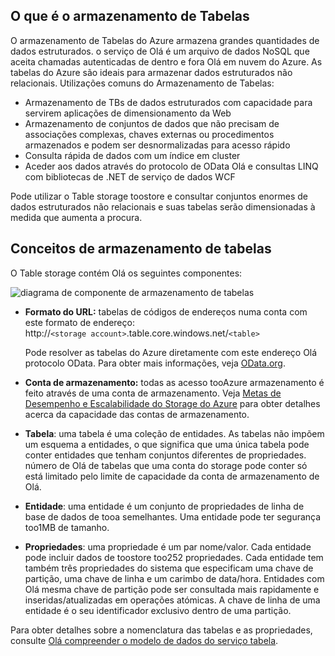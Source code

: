 ## <a name="what-is-table-storage"></a>O que é o armazenamento de Tabelas
O armazenamento de Tabelas do Azure armazena grandes quantidades de dados estruturados. o serviço de Olá é um arquivo de dados NoSQL que aceita chamadas autenticadas de dentro e fora Olá em nuvem do Azure. As tabelas do Azure são ideais para armazenar dados estruturados não relacionais. Utilizações comuns do Armazenamento de Tabelas:

* Armazenamento de TBs de dados estruturados com capacidade para servirem aplicações de dimensionamento da Web
* Armazenamento de conjuntos de dados que não precisam de associações complexas, chaves externas ou procedimentos armazenados e podem ser desnormalizadas para acesso rápido
* Consulta rápida de dados com um índice em cluster
* Aceder aos dados através do protocolo de OData Olá e consultas LINQ com bibliotecas de .NET de serviço de dados WCF

Pode utilizar o Table storage toostore e consultar conjuntos enormes de dados estruturados não relacionais e suas tabelas serão dimensionadas à medida que aumenta a procura.

## <a name="table-storage-concepts"></a>Conceitos de armazenamento de tabelas
O Table storage contém Olá os seguintes componentes:

![diagrama de componente de armazenamento de tabelas][Table1]

* **Formato do URL:** tabelas de códigos de endereços numa conta com este formato de endereço:   
  http://`<storage account>`.table.core.windows.net/`<table>`  
  
  Pode resolver as tabelas do Azure diretamente com este endereço Olá protocolo OData. Para obter mais informações, veja [OData.org][OData.org].
* **Conta de armazenamento:** todas as acesso tooAzure armazenamento é feito através de uma conta de armazenamento. Veja [Metas de Desempenho e Escalabilidade do Storage do Azure](../articles/storage/common/storage-scalability-targets.md) para obter detalhes acerca da capacidade das contas de armazenamento.
* **Tabela**: uma tabela é uma coleção de entidades. As tabelas não impõem um esquema a entidades, o que significa que uma única tabela pode conter entidades que tenham conjuntos diferentes de propriedades. número de Olá de tabelas que uma conta do storage pode conter só está limitado pelo limite de capacidade da conta de armazenamento de Olá.
* **Entidade**: uma entidade é um conjunto de propriedades de linha de base de dados de tooa semelhantes. Uma entidade pode ter segurança too1MB de tamanho.
* **Propriedades**: uma propriedade é um par nome/valor. Cada entidade pode incluir dados de toostore too252 propriedades. Cada entidade tem também três propriedades do sistema que especificam uma chave de partição, uma chave de linha e um carimbo de data/hora. Entidades com Olá mesma chave de partição pode ser consultada mais rapidamente e inseridas/atualizadas em operações atómicas. A chave de linha de uma entidade é o seu identificador exclusivo dentro de uma partição.

Para obter detalhes sobre a nomenclatura das tabelas e as propriedades, consulte [Olá compreender o modelo de dados do serviço tabela](/rest/api/storageservices/Understanding-the-Table-Service-Data-Model).

[Table1]: ./media/storage-table-concepts-include/table1.png
[OData.org]: http://www.odata.org/
